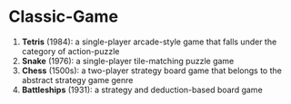 # Classic-Game
1. **Tetris** (1984):  a single-player arcade-style game that falls under the category of action-puzzle
2. **Snake** (1976): a single-player tile-matching puzzle game
3. **Chess** (1500s): a two-player strategy board game that belongs to the abstract strategy game genre
4. **Battleships** (1931): a strategy and deduction-based board game
